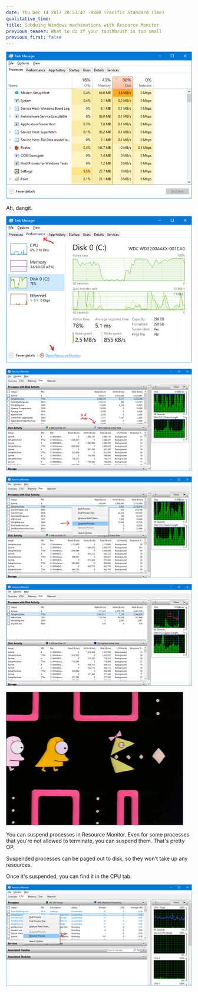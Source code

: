 ```yaml
---
date: Thu Dec 14 2017 20:53:47 -0800 (Pacific Standard Time)
qualitative_time: 
title: Subduing Windows machinations with Resource Monitor
previous_teaser: What to do if your toothbrush is too small
previous_first: false
---
```

![](/assets/2017/resource-monitor-task-manager-processes.png)

Ah, dangit.

![](/assets/2017/resource-monitor-task-manager-performance.png)

![](/assets/2017/resource-monitor-active-time.png)

![](/assets/2017/resource-monitor-suspend.png)

![](/assets/2017/resource-monitor-drop.png)

![](/assets/2017/resource-monitor-hunter.gif)

You can suspend processes in Resource Monitor.
Even for some processes that you're not allowed to terminate, you can suspend them.
That's pretty OP.

Suspended processes can be paged out to disk, so they won't take up any resources.

Once it's suspended, you can find it in the CPU tab.

![](/assets/2017/resource-monitor-resume.png)
